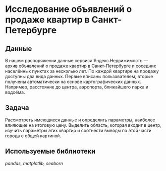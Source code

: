 # Исследование объявлений о продаже квартир в Санкт-Петербурге
## Данные
В нашем распоряжении данные сервиса Яндекс.Недвижимость — архив объявлений о продаже квартир в Санкт-Петербурге и соседних населённых пунктах за несколько лет.
По каждой квартире на продажу доступны два вида данных. Первые вписаны пользователем, вторые получены автоматически на основе картографических данных. Например, расстояние до центра, аэропорта, ближайшего парка и водоёма. 

## Задача
Рассмотреть имеющиеся данные и определить параметры, наиболее влияющие на итоговую цену. Выделить область, которая входит в центр, изучить параметры этих квартир и соотнести выводы по этой части города с общей картиной.

## Используемые библиотеки
*pandas, matplotlib, seaborn* 
